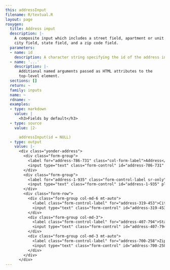 ```yaml
---
this: addressInput
filename: R/textual.R
layout: page
roxygen:
  title: Address input
  description: |-
    A composite input which includes a street field, apartment or unit field,
    city field, state field, and a zip code field.
  parameters:
  - name: id
    description: A character string specifying the id of the address input.
  - name: '...'
    description: |-
      Additional named arguments passed as HTML attributes to the
      top-level element.
  sections: []
  return: ~
  family: inputs
  name: ~
  rdname: ~
  examples:
  - type: markdown
    value: |
      <h3>Fields by default</h3>
  - type: source
    value: |2-

      addressInput(id = NULL)
  - type: output
    value: |-
      <div class="yonder-address">
        <div class="form-group">
          <label for="address-786-731" class="col-form-label">Address</label>
          <input type="text" class="form-control" id="address-786-731" placeholder="Street address, P.O. box"/>
        </div>
        <div class="form-group">
          <label for="address-1-935" class="form-control-label sr-only">Address line 2</label>
          <input type="text" class="form-control" id="address-1-935" placeholder="Apartment, floor, unit"/>
        </div>
        <div class="form-row">
          <div class="form-group col-md-6 mt-auto">
            <label class="form-control-label" for="address-319-453">City</label>
            <input type="text" class="form-control" id="address-319-453"/>
          </div>
          <div class="form-group col-md-3">
            <label class="form-control-label" for="address-407-794">State</label>
            <input type="text" class="form-control" id="address-407-794"/>
          </div>
          <div class="form-group col-md-3 mt-auto">
            <label class="form-control-label" for="address-700-258">Zip</label>
            <input type="text" class="form-control" id="address-700-258"/>
          </div>
        </div>
      </div>
---
```

